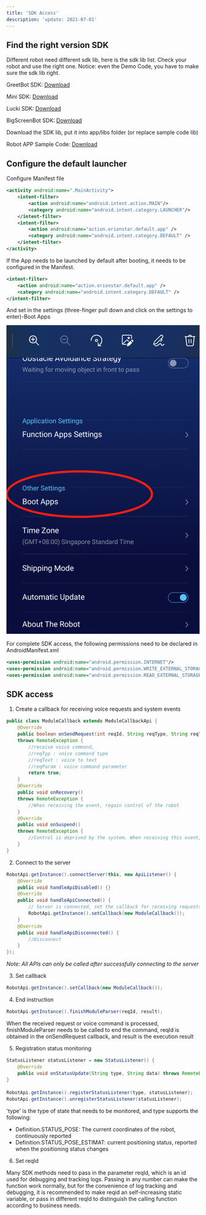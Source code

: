 ```yaml
---
title: 'SDK Access'
description: 'update: 2021-07-01'
---
```


## Find the right version SDK
Different robot need different sdk lib, here is the sdk lib list. Check your robot and use the right one. Notice: even the Demo Code, you have to make sure the sdk lib right.

GreetBot SDK: [Download](https://orion-base-test-1256573505.cos.ap-beijing.myqcloud.com/cn_docs_file/2021-12-20_16%3A40%3A58_robotservice.zip)

Mini SDK: [Download](https://orion-base-test-1256573505.cos.ap-beijing.myqcloud.com/cn_docs_file/2021-12-16_15%3A53%3A10_robotservice.zip)

Lucki SDK: [Download](https://orion-base-test-1256573505.cos.ap-beijing.myqcloud.com/cn_docs_file/2021-12-20_16%3A43%3A13_robotservice_lucki.zip)

BigScreenBot SDK: [Download](https://orion-base-test-1256573505.cos.ap-beijing.myqcloud.com/cn_docs_file/2021-12-20_16%3A40%3A58_robotservice.zip)

Download the SDK lib, put it into app/libs folder (or replace sample code lib)

Robot APP Sample Code: [Download](https://orion-base-test-1256573505.cos.ap-beijing.myqcloud.com/cn_docs_file/2021-12-16_15%3A59%3A22_RobotSample-english.zip)


## Configure the default launcher
Configure Manifest file

```xml
<activity android:name=".MainActivity">
    <intent-filter>
        <action android:name="android.intent.action.MAIN"/>
        <category android:name="android.intent.category.LAUNCHER"/>
    </intent-filter>
    <intent-filter>
        <action android:name="action.orionstar.default.app" />
        <category android:name="android.intent.category.DEFAULT" />
    </intent-filter>
</activity>
```

If the App needs to be launched by default after booting, it needs to be configured in the Manifest.

```xml
<intent-filter>
    <action android:name="action.orionstar.default.app" />
    <category android:name="android.intent.category.DEFAULT" />
</intent-filter>
```
 
And set in the settings (three-finger pull down and click on the settings to enter)-Boot Apps

<img src="./assets/boot_app.png"/>
 
For complete SDK access, the following permissions need to be declared in AndroidManifest.xml

```xml
<uses-permission android:name="android.permission.INTERNET"/>
<uses-permission android:name="android.permission.WRITE_EXTERNAL_STORAGE"/>
<uses-permission android:name="android.permission.READ_EXTERNAL_STORAGE"/>
```



## SDK access
1. Create a callback for receiving voice requests and system events

``` java
public class ModuleCallback extends ModuleCallbackApi {
    @Override
    public boolean onSendRequest(int reqId, String reqType, String reqText, String reqParam)
    throws RemoteException {
        //receive voice command,
        //reqTyp : voice command type
        //reqText : voice to text
        //reqParam : voice command parameter
        return true;
    }
    @Override
    public void onRecovery()
    throws RemoteException {
        //When receiving the event, regain control of the robot
    }
    @Override
    public void onSuspend()
    throws RemoteException {
        //Control is deprived by the system. When receiving this event, all Api calls are invalid
    }
}
```

2. Connect to the server

``` Java 
RobotApi.getInstance().connectServer(this, new ApiListener() {
    @Override
    public void handleApiDisabled() {}
    @Override
    public void handleApiConnected() {
        // Server is connected, set the callback for receiving requests, including voice commands, system events, etc.
        RobotApi.getInstance().setCallback(new ModuleCallback());
    }
    @Override
    public void handleApiDisconnected() {
        //Disconnect
    }
});
```
*Note: All APIs can only be called after successfully connecting to the server*

3. Set callback

``` Java 
RobotApi.getInstance().setCallback(new ModuleCallback());
```

4. End instruction

``` Java 
RobotApi.getInstance().finishModuleParser(reqId, result);
```

When the received request or voice command is processed, finishModuleParser needs to be called to end the command, reqId is obtained in the onSendRequest callback, and result is the execution result

5. Registration status monitoring

``` Java 
StatusListener statusListener = new StatusListener() {
    @Override
    public void onStatusUpdate(String type, String data) throws RemoteException {};
}

RobotApi.getInstance().registerStatusListener(type, statusListener);
RobotApi.getInstance().unregisterStatusListener(statusListener);
```

'type' is the type of state that needs to be monitored, and type supports the following:

- Definition.STATUS_POSE: The current coordinates of the robot, continuously reported
- Definition.STATUS_POSE_ESTIMAT: current positioning status, reported when the positioning status changes

6. Set reqId

Many SDK methods need to pass in the parameter reqId, which is an id used for debugging and tracking logs. 
Passing in any number can make the function work normally, but for the convenience of log tracking and debugging, 
it is recommended to make reqid an self-increasing static variable, or pass in different reqId to distinguish the calling function according to business needs.
